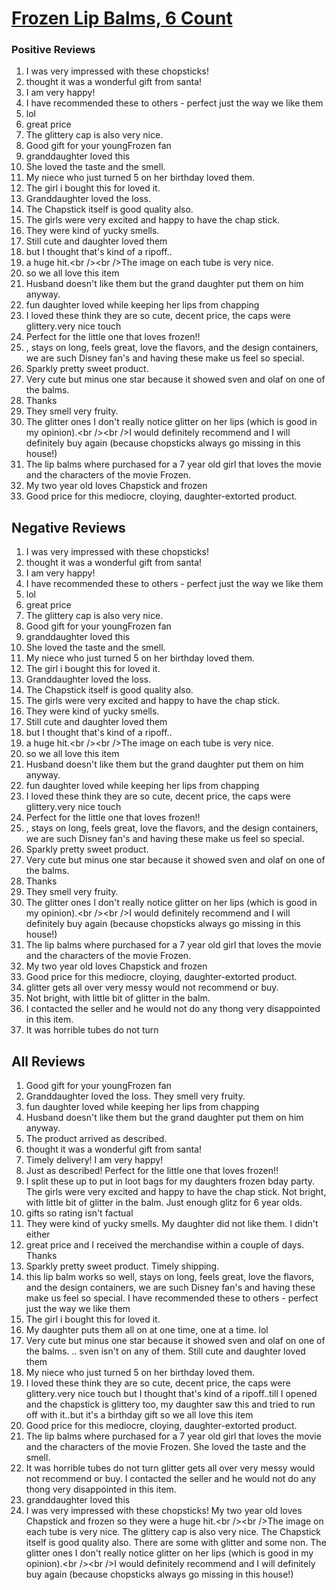 # [Frozen Lip Balms, 6 Count](https://products.checkmycream.com/products/Frozen-Lip-Balms-6-Count.html)

### Positive Reviews

<ol>
      <li>I was very impressed with these chopsticks!  </li>
      <li>thought it was a wonderful gift from santa!</li>
      <li>I am very happy!</li>
      <li>I have recommended these to others - perfect just the way we like them</li>
      <li>lol</li>
      <li>great price</li>
      <li>The glittery cap is also very nice.  </li>
      <li>Good gift for  your youngFrozen fan</li>
      <li>granddaughter loved this</li>
      <li>She loved the taste and the smell.</li>
      <li>My niece who just turned 5 on her birthday loved them.</li>
      <li>The girl i bought this for loved it.</li>
      <li>Granddaughter loved the loss.  </li>
      <li>The Chapstick itself is good quality also.  </li>
      <li>The girls were very excited and happy to have the chap stick.</li>
      <li>They were kind of yucky smells.</li>
      <li>Still cute and daughter loved them</li>
      <li>but I thought that&#x27;s kind of a ripoff..</li>
      <li>a huge hit.&lt;br /&gt;&lt;br /&gt;The image on each tube is very nice.  </li>
      <li>so we all love this item</li>
      <li>Husband doesn&#x27;t like them but the grand daughter put them on him anyway.</li>
      <li>fun daughter loved while keeping her lips from chapping</li>
      <li>I loved these think they are so cute, decent price, the caps were glittery.very nice touch</li>
      <li>Perfect for the little one that loves frozen!!</li>
      <li>, stays on long, feels great, love the flavors, and the design containers, we are such Disney fan&#x27;s and having these make us feel so special.</li>
      <li>Sparkly pretty sweet product.</li>
      <li>Very cute but minus one star because it showed sven and olaf on one of the balms.</li>
      <li>Thanks</li>
      <li>They smell very fruity.</li>
      <li>The glitter ones I don&#x27;t really notice glitter on her lips (which is good in my opinion).&lt;br /&gt;&lt;br /&gt;I would definitely recommend and I will definitely buy again (because chopsticks always go missing in this house!)</li>
      <li>The lip balms where purchased for a 7 year old girl that loves the movie and the characters of the movie Frozen.  </li>
      <li>My two year old loves Chapstick and frozen</li>
      <li>Good price for this mediocre, cloying, daughter-extorted  product.</li>
</ol>


<h2>Negative Reviews</h2>
<ol>
<li> I was very impressed with these chopsticks!  </li>
<li> thought it was a wonderful gift from santa!</li>
<li> I am very happy!</li>
<li> I have recommended these to others - perfect just the way we like them</li>
<li> lol</li>
<li> great price</li>
<li> The glittery cap is also very nice.  </li>
<li> Good gift for  your youngFrozen fan</li>
<li> granddaughter loved this</li>
<li> She loved the taste and the smell.</li>
<li> My niece who just turned 5 on her birthday loved them.</li>
<li> The girl i bought this for loved it.</li>
<li> Granddaughter loved the loss.  </li>
<li> The Chapstick itself is good quality also.  </li>
<li> The girls were very excited and happy to have the chap stick.</li>
<li> They were kind of yucky smells.</li>
<li> Still cute and daughter loved them</li>
<li> but I thought that&#x27;s kind of a ripoff..</li>
<li> a huge hit.&lt;br /&gt;&lt;br /&gt;The image on each tube is very nice.  </li>
<li> so we all love this item</li>
<li> Husband doesn&#x27;t like them but the grand daughter put them on him anyway.</li>
<li> fun daughter loved while keeping her lips from chapping</li>
<li> I loved these think they are so cute, decent price, the caps were glittery.very nice touch</li>
<li> Perfect for the little one that loves frozen!!</li>
<li> , stays on long, feels great, love the flavors, and the design containers, we are such Disney fan&#x27;s and having these make us feel so special.</li>
<li> Sparkly pretty sweet product.</li>
<li> Very cute but minus one star because it showed sven and olaf on one of the balms.</li>
<li> Thanks</li>
<li> They smell very fruity.</li>
<li> The glitter ones I don&#x27;t really notice glitter on her lips (which is good in my opinion).&lt;br /&gt;&lt;br /&gt;I would definitely recommend and I will definitely buy again (because chopsticks always go missing in this house!)</li>
<li> The lip balms where purchased for a 7 year old girl that loves the movie and the characters of the movie Frozen.  </li>
<li> My two year old loves Chapstick and frozen</li>
<li> Good price for this mediocre, cloying, daughter-extorted  product.</li>
<li> glitter gets all over very messy would not recommend or buy.</li>
<li> Not bright, with little bit of glitter in the balm.</li>
<li> I contacted the seller and he would not do any thong very disappointed in this item.</li>
<li> It was horrible tubes do not turn</li>
</ol>

<h2>All Reviews</h2>

<ol>
    <li> Good gift for  your youngFrozen fan</li>
    <li> Granddaughter loved the loss.  They smell very fruity.</li>
    <li> fun daughter loved while keeping her lips from chapping</li>
    <li> Husband doesn&#x27;t like them but the grand daughter put them on him anyway.</li>
    <li> The product arrived as described.</li>
    <li> thought it was a wonderful gift from santa!</li>
    <li> Timely delivery!  I am very happy!</li>
    <li> Just as described! Perfect for the little one that loves frozen!!</li>
    <li> I split these up to put in loot bags for my daughters frozen bday party. The girls were very excited and happy to have the chap stick. Not bright, with little bit of glitter in the balm. Just enough glitz for 6 year olds.</li>
    <li> gifts so rating isn&#x27;t factual</li>
    <li> They were kind of yucky smells. My daughter did not like them. I didn&#x27;t either</li>
    <li> great price and I received the merchandise within a couple of days.  Thanks</li>
    <li> Sparkly pretty sweet product. Timely shipping.</li>
    <li> this lip balm works so well, stays on long, feels great, love the flavors, and the design containers, we are such Disney fan&#x27;s and having these make us feel so special. I have recommended these to others - perfect just the way we like them</li>
    <li> The girl i bought this for loved it.</li>
    <li> My daughter puts them all on at one time, one at a time. lol</li>
    <li> Very cute but minus one star because it showed sven and olaf on one of the balms. .. sven isn&#x27;t on any of them.  Still cute and daughter loved them</li>
    <li> My niece who just turned 5 on her birthday loved them.</li>
    <li> I loved these think they are so cute, decent price, the caps were glittery.very nice touch but I thought that&#x27;s kind of a ripoff..till I opened and the chapstick is glittery too, my daughter saw this and tried to run off with it..but it&#x27;s a birthday gift so we all love this item</li>
    <li> Good price for this mediocre, cloying, daughter-extorted  product.</li>
    <li> The lip balms where purchased for a 7 year old girl that loves the movie and the characters of the movie Frozen.  She loved the taste and the smell.</li>
    <li> It was horrible tubes do not turn glitter gets all over very messy would not recommend or buy. I contacted the seller and he would not do any thong very disappointed in this item.</li>
    <li> granddaughter loved this</li>
    <li> I was very impressed with these chopsticks!  My two year old loves Chapstick and frozen so they were a huge hit.&lt;br /&gt;&lt;br /&gt;The image on each tube is very nice.  The glittery cap is also very nice.  The Chapstick itself is good quality also.  There are some with glitter and some non.  The glitter ones I don&#x27;t really notice glitter on her lips (which is good in my opinion).&lt;br /&gt;&lt;br /&gt;I would definitely recommend and I will definitely buy again (because chopsticks always go missing in this house!)</li>
</ol>





